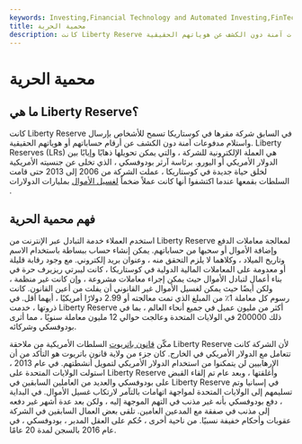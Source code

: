 ```yaml
---
keywords: Investing,Financial Technology and Automated Investing,FinTech
title: محمية الحرية
description: كانت Liberty Reserve في السابق شركة مقرها في كوستاريكا تسمح للأشخاص بإرسال واستلام مدفوعات آمنة دون الكشف عن هوياتهم الحقيقية.
---
```


# محمية الحرية
## ما هي Liberty Reserve؟

كانت Liberty Reserve في السابق شركة مقرها في كوستاريكا تسمح للأشخاص بإرسال واستلام مدفوعات آمنة دون الكشف عن أرقام حساباتهم أو هوياتهم الحقيقية. Liberty Reserves (LRs) هي العملة الإلكترونية للشركة ، والتي يمكن تحويلها ذهابًا وإيابًا بين الدولار الأمريكي أو اليورو. برئاسة آرثر بودوفسكي ، الذي تخلى عن جنسيته الأمريكية لخلق حياة جديدة في كوستاريكا ، عملت الشركة من 2006 إلى 2013 حتى قامت السلطات بقمعها عندما اكتشفوا أنها كانت عملاً ضخماً [لغسيل الأموال](/moneylaundering) بمليارات الدولارات .

## فهم محمية الحرية

استخدم العملاء خدمة التبادل عبر الإنترنت من Liberty Reserve لمعالجة معاملات الدفع وإضافة الأموال أو سحبها من حساباتهم. يمكن إنشاء حساب ببساطة باستخدام الاسم وتاريخ الميلاد ، وكلاهما لا يلزم التحقق منه ، وعنوان بريد إلكتروني. مع وجود رقابة قليلة أو معدومة على المعاملات المالية الدولية في كوستاريكا ، كانت ليبرتي ريزيرف حرة في بناء أعمال لتبادل الأموال حيث يمكن إجراء معاملات مشروعة ، وإن كانت غير منظمة ، ولكن أيضًا حيث يمكن لغسيل الأموال غير القانوني أن يفلت من أعين القانون. كانت رسوم كل معاملة 1٪ من المبلغ الذي تمت معالجته أو 2.99 دولارًا أمريكيًا ، أيهما أقل. في ذروتها ، خدمت Liberty Reserve أكثر من مليون عميل في جميع أنحاء العالم ، بما في ذلك 200000 في الولايات المتحدة وعالجت حوالي 12 مليون معاملة سنويًا ، مما أثرى بودوفسكي وشركائه.

مكّن [قانون باتريوت](/patriotact) السلطات الأمريكية من ملاحقة Liberty Reserve لأن الشركة كانت تتعامل مع الدولار الأمريكي في الخارج. كان جزء من ولاية قانون باتريوت هو التأكد من أن الإرهابيين لن يتمكنوا من استخدام الدولار الأمريكي لتمويل أنشطتهم. في عام 2013 ، استولت الولايات المتحدة على Liberty Reserve وأغلقتها ، وبعد عام تم إلقاء القبض على بودوفسكي والعديد من العاملين السابقين في Liberty Reserve في إسبانيا وتم تسليمهم إلى الولايات المتحدة لمواجهة اتهامات بالتآمر لارتكاب غسيل الأموال. في البداية ، دفع بودوفسكي بأنه غير مذنب في التهم الموجهة إليه ، ولكن بعد عدة أشهر غير دفعه إلى مذنب في صفقة مع المدعين العامين. تلقى بعض العمال السابقين في الشركة عقوبات وأحكام خفيفة نسبيًا. من ناحية أخرى ، حُكم على العقل المدبر ، بودوفسكي ، في عام 2016 بالسجن لمدة 20 عامًا.

